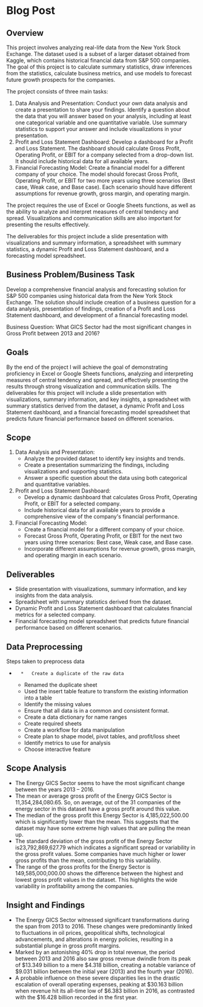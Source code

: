 # Blog Post

## Overview

This project involves analyzing real-life data from the New York Stock Exchange. The dataset used is a subset of a larger dataset obtained from Kaggle, which contains historical financial data from S&P 500 companies. The goal of this project is to calculate summary statistics, draw inferences from the statistics, calculate business metrics, and use models to forecast future growth prospects for the companies.

  

The project consists of three main tasks:

  

1. Data Analysis and Presentation: Conduct your own data analysis and create a presentation to share your findings. Identify a question about the data that you will answer based on your analysis, including at least one categorical variable and one quantitative variable. Use summary statistics to support your answer and include visualizations in your presentation.
2. Profit and Loss Statement Dashboard: Develop a dashboard for a Profit and Loss Statement. The dashboard should calculate Gross Profit, Operating Profit, or EBIT for a company selected from a drop-down list. It should include historical data for all available years.
3. Financial Forecasting Model: Create a financial model for a different company of your choice. The model should forecast Gross Profit, Operating Profit, or EBIT for two more years using three scenarios (Best case, Weak case, and Base case). Each scenario should have different assumptions for revenue growth, gross margin, and operating margin.

  

The project requires the use of Excel or Google Sheets functions, as well as the ability to analyze and interpret measures of central tendency and spread. Visualizations and communication skills are also important for presenting the results effectively.

  

The deliverables for this project include a slide presentation with visualizations and summary information, a spreadsheet with summary statistics, a dynamic Profit and Loss Statement dashboard, and a forecasting model spreadsheet.

  

## Business Problem/Business Task

  

Develop a comprehensive financial analysis and forecasting solution for S&P 500 companies using historical data from the New York Stock Exchange. The solution should include creation of a business question for a data analysis, presentation of findings, creation of a Profit and Loss Statement dashboard, and development of a financial forecasting model.

  

Business Question: What GICS Sector had the most significant changes in Gross Profit between 2013 and 2016?

##   

## Goals

By the end of the project I will achieve the goal of demonstrating proficiency in Excel or Google Sheets functions, analyzing and interpreting measures of central tendency and spread, and effectively presenting the results through strong visualization and communication skills. The deliverables for this project will include a slide presentation with visualizations, summary information, and key insights, a spreadsheet with summary statistics derived from the dataset, a dynamic Profit and Loss Statement dashboard, and a financial forecasting model spreadsheet that predicts future financial performance based on different scenarios.

## Scope

1. Data Analysis and Presentation:
    *   Analyze the provided dataset to identify key insights and trends.
    *   Create a presentation summarizing the findings, including visualizations and supporting statistics.
    *   Answer a specific question about the data using both categorical and quantitative variables.
2. Profit and Loss Statement Dashboard:
    *   Develop a dynamic dashboard that calculates Gross Profit, Operating Profit, or EBIT for a selected company.
    *   Include historical data for all available years to provide a comprehensive view of the company's financial performance.
3. Financial Forecasting Model:
    *   Create a financial model for a different company of your choice.
    *   Forecast Gross Profit, Operating Profit, or EBIT for the next two years using three scenarios: Best case, Weak case, and Base case.
    *   Incorporate different assumptions for revenue growth, gross margin, and operating margin in each scenario.

##   

## Deliverables

*   Slide presentation with visualizations, summary information, and key insights from the data analysis.
*   Spreadsheet with summary statistics derived from the dataset.
*   Dynamic Profit and Loss Statement dashboard that calculates financial metrics for a selected company.
*   Financial forecasting model spreadsheet that predicts future financial performance based on different scenarios.

## Data Preprocessing

Steps taken to preprocess data

*       *   Create a duplicate of the raw data
    *   Renamed the duplicate sheet
    *   Used the insert table feature to transform the existing information into a table
    *   Identify the missing values
    *   Ensure that all data is in a common and consistent format.
    *   Create a data dictionary for name ranges
    *   Create required sheets
    *   Create a workflow for data manipulation
    *   Create plan to shape model, pivot tables, and profit/loss sheet
    *   Identify metrics to use for analysis
    *   Choose interactive feature

  

## Scope Analysis

*   The Energy GICS Sector seems to have the most significant change between the years 2013 – 2016.
*   The mean or average gross profit of the Energy GICS Sector is 11,354,284,080.65. So, on average, out of the 31 companies of the energy sector in this dataset have a gross profit around this value.
*   The median of the gross profit this Energy Sector is 4,185,022,500.00 which is significantly lower than the mean. This suggests that the dataset may have some extreme high values that are pulling the mean up.
*   The standard deviation of the gross profit of the Energy Sector is23,792,869,627.79 which indicates a significant spread or variability in the gross profit values. Some companies have much higher or lower gross profits than the mean, contributing to this variability.
*   The range of the gross profits for the Energy Sector is  149,585,000,000.00 shows the difference between the highest and lowest gross profit values in the dataset. This highlights the wide variability in profitability among the companies.

  

## Insight and Findings

*   The Energy GICS Sector witnessed significant transformations during the span from 2013 to 2016. These changes were predominantly linked to fluctuations in oil prices, geopolitical shifts, technological advancements, and alterations in energy policies, resulting in a substantial plunge in gross profit margins.
*   Marked by an astonishing 40% drop in total revenue, the period between 2013 and 2016 also saw gross revenue dwindle from its peak of $13.349 billion to a mere $4.318 billion, creating a notable variance of $9.031 billion between the initial year (2013) and the fourth year (2016).
*   A probable influence on these severe disparities lies in the drastic escalation of overall operating expenses, peaking at $30.163 billion when revenue hit its all-time low of $6.383 billion in 2016, as contrasted with the $16.428 billion recorded in the first year.
